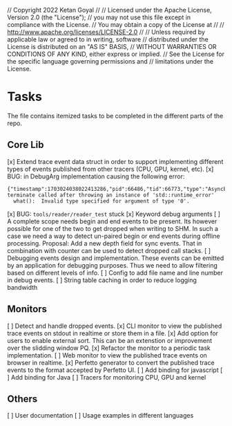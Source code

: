 // Copyright 2022 Ketan Goyal
// 
// Licensed under the Apache License, Version 2.0 (the "License");
// you may not use this file except in compliance with the License.
// You may obtain a copy of the License at
// 
//     http://www.apache.org/licenses/LICENSE-2.0
// 
// Unless required by applicable law or agreed to in writing, software
// distributed under the License is distributed on an "AS IS" BASIS,
// WITHOUT WARRANTIES OR CONDITIONS OF ANY KIND, either express or implied.
// See the License for the specific language governing permissions and
// limitations under the License.

# Tasks

The file contains itemized tasks to be completed in the different parts of the repo.

## Core Lib

[x] Extend trace event data struct in order to support implementing different types of events published from other tracers (CPU, GPU, kernel, etc).
[x] BUG: in DebugArg implementation causing the following error:
```
{"timestamp":1703024038022413286,"pid":66486,"tid":66773,"type":"AsyncEnd","name":"boost::async_wait"}
terminate called after throwing an instance of 'std::runtime_error'
  what():  Invalid type specified for argument of type '0'.
```
[x] BUG: `tools/reader/reader_test` stuck
[x] Keyword debug arguments
[ ] A complete scope needs begin and end events to be present. Its however possible for one of the two to get dropped when writing to SHM. In such a case we need a way to detect un-paired begin or end events during offline processing. Proposal: Add a new depth field for sync events. That in combination with counter can be used to detect dropped call stacks.
[ ] Debugging events design and implementation. These events can be emitted by an application for debugging purposes. Thus we need to allow filtering based on different levels of info. 
[ ] Config to add file name and line number in debug events.
[ ] String table caching in order to reduce logging bandwidth

## Monitors

[ ] Detect and handle dropped events.
[x] CLI monitor to view the published trace events on stdout in realtime or store them in a file.
  [x] Add option for users to enable external sort. This can be an extenstion or improvement over the slidding window PQ.
  [x] Refactor the monitor to a periodic task implementation. 
[ ] Web monitor to view the published trace events on browser in realtime.
[x] Perfetto generator to convert the published trace events to the format accepted by Perfetto UI.
[ ] Add binding for javascript
[ ] Add binding for Java
[ ] Tracers for monitoring CPU, GPU and kernel

## Others

[ ] User documentation
[ ] Usage examples in different languages
